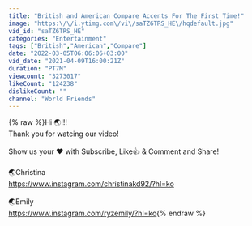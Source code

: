 ```yaml
---
title: "British and American Compare Accents For The First Time!"
image: "https:\/\/i.ytimg.com\/vi\/saTZ6TRS_HE\/hqdefault.jpg"
vid_id: "saTZ6TRS_HE"
categories: "Entertainment"
tags: ["British","American","Compare"]
date: "2022-03-05T06:06:06+03:00"
vid_date: "2021-04-09T16:00:21Z"
duration: "PT7M"
viewcount: "3273017"
likeCount: "124238"
dislikeCount: ""
channel: "World Friends"
---
```

{% raw %}Hi 🌏!!!<br />Thank you for watcing our video!<br /><br />Show us your ❤ with Subscribe, Like👍 &amp; Comment and Share!<br /><br />🌏Christina  <br /><a rel="nofollow" target="blank" href="https://www.instagram.com/christinakd92/?hl=ko">https://www.instagram.com/christinakd92/?hl=ko</a><br /><br />🌏Emily  <br /><a rel="nofollow" target="blank" href="https://www.instagram.com/ryzemily/?hl=ko">https://www.instagram.com/ryzemily/?hl=ko</a>{% endraw %}

